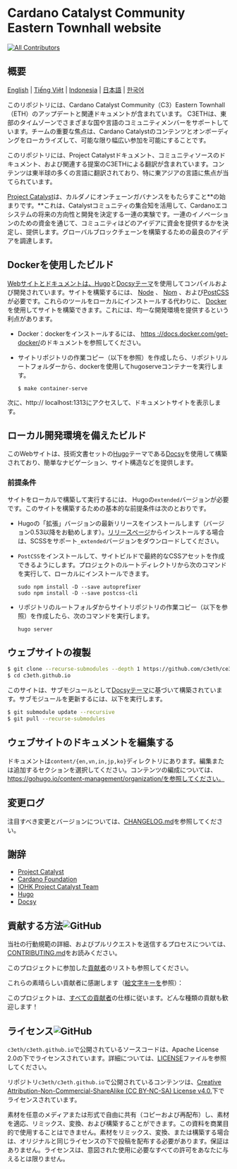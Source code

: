 # Cardano Catalyst Community Eastern Townhall website

<!-- ALL-CONTRIBUTORS-BADGE:START - Do not remove or modify this section -->
[![All Contributors](https://img.shields.io/badge/all_contributors-1-orange.svg?style=flat-square)](#contributors-)
<!-- ALL-CONTRIBUTORS-BADGE:END -->

## 概要

[English](/README/en/README.md) | [Tiếng Việt](/README/vi/README.md) | [Indonesia](/README/id/README.md) | [日本語](/README/ja/README.md) | [한국어](/README/ko/README.md)

このリポジトリには、Cardano Catalyst Community（C3）Eastern Townhall（ETH）のアップデートと関連ドキュメントが含まれています。 C3ETHは、東部のタイムゾーンでさまざまな国や言語のコミュニティメンバーをサポートしています。チームの重要な焦点は、Cardano Catalystのコンテンツとオンボーディングをローカライズして、可能な限り幅広い参加を可能にすることです。

このリポジトリには、Project Catalystドキュメント、コミュニティソースのドキュメント、および関連する提案のC3ETHによる翻訳が含まれています。コンテンツは東半球の多くの言語に翻訳されており、特に東アジアの言語に焦点が当てられています。

[Project Catalyst](https://cardano.ideascale.com/)は、カルダノにオンチェーンガバナンスをもたらすこと**の始まりです。**これは、Catalystコミュニティの集合知を活用して、Cardanoエコシステムの将来の方向性と開発を決定する一連の実験です。一連のイノベーションのための資金を通じて、コミュニティはどのアイデアに資金を提供するかを決定し、提供します。グローバルブロックチェーンを構築するための最良のアイデアを調達します。

## Dockerを使用したビルド

[Webサイトとドキュメントは、Hugo](https://gohugo.io/)と[Docsyテーマ](https://www.docsy.dev/)を使用してコンパイルおよび開発されています。サイトを構築するには、 [Node](https://nodejs.org/en/) 、 [Npm](https://www.npmjs.com/) 、および[PostCSS](https://postcss.org/)が必要です。これらのツールをローカルにインストールする代わりに、 [Docker](https://docs.docker.com/get-started/overview/)を使用してサイトを構築できます。これには、均一な開発環境を提供するという利点があります。

- Docker：dockerをインストールするには、 [https ://docs.docker.com/get-docker/](https://docs.docker.com/get-docker/)のドキュメントを参照してください。

- サイトリポジトリの作業コピー（以下を参照）を作成したら、リポジトリルートフォルダーから、dockerを使用してhugoserveコンテナーを実行します。

    ```
    $ make container-serve
    ```

次に、http:// localhost:1313にアクセスして、ドキュメントサイトを表示します。

## ローカル開発環境を備えたビルド

このWebサイトは、技術文書セットの[Hugo](https://www.docsy.dev/)テーマである[Docsy](https://gohugo.io/)を使用して構築されており、簡単なナビゲーション、サイト構造などを提供します。

### 前提条件

サイトをローカルで構築して実行するには、 <a>Hugoの</a><code>extended</code>バージョンが必要です。このサイトを構築するための基本的な前提条件は次のとおりです。

- Hugoの「拡張」バージョンの最新リリースをインストールします（バージョン0.53以降をお勧めします）。[リリースページ](https://github.com/gohugoio/hugo/releases)からインストールする場合は、SCSSをサポート`_extended`バージョンをダウンロードしてください。

- `PostCSS`をインストールして、サイトビルドで最終的なCSSアセットを作成できるようにします。プロジェクトのルートディレクトリから次のコマンドを実行して、ローカルにインストールできます。

    ```
    sudo npm install -D --save autoprefixer
    sudo npm install -D --save postcss-cli
    ```

- リポジトリのルートフォルダからサイトリポジトリの作業コピー（以下を参照）を作成したら、次のコマンドを実行します。

    ```
    hugo server
    ```

## ウェブサイトの複製

```bash
$ git clone --recurse-submodules --depth 1 https://github.com/c3eth/ce3th.github.io
$ cd c3eth.github.io
```

このサイトは、サブモジュールとして[Docsyテーマ](https://www.docsy.dev/)に基づいて構築されています。サブモジュールを更新するには、以下を実行します。

```bash
$ git submodule update --recursive
$ git pull --recurse-submodules
```

## ウェブサイトのドキュメントを編集する

ドキュメントは`content/{en,vn,in,jp,ko}`ディレクトリにあります。編集または追加するセクションを選択してください。コンテンツの編成については、https://gohugo.io/content-management/organization/を参照してください。

## 変更ログ

注目すべき変更とバージョンについては、[CHANGELOG.md](CHANGELOG.md)を参照してください。

## 謝辞

- [Project Catalyst](https://cardano.ideascale.com/)
- [Cardano Foundation](https://cardanofoundation.org/)
- [IOHK Project Catalyst Team](https://iohk.io/)
- [Hugo](https://gohugo.io/)
- [Docsy](https://www.docsy.dev/)

## 貢献する方法![GitHub](https://img.shields.io/github/contributors/c3eth/c3eth.github.io)

当社の行動規範の詳細、およびプルリクエストを送信するプロセスについては、 [CONTRIBUTING.md](/README/ja/CONTRIBUTING.md)をお読みください。

このプロジェクトに参加した[貢献者](https://github.com/c3eth/c3eth.github.io/graphs/contributors)のリストも参照してください。

これらの素晴らしい貢献者に感謝します（[絵文字キーを](https://allcontributors.org/docs/en/emoji-key)参照）：

<!-- ALL-CONTRIBUTORS-LIST:START - Do not remove or modify this section -->

<!-- ALL-CONTRIBUTORS-LIST:END -->

このプロジェクトは、[すべての貢献者](https://github.com/all-contributors/all-contributors)の仕様に従います。どんな種類の貢献も歓迎します！

## ライセンス![GitHub](https://img.shields.io/github/license/c3eth/c3eth.github.io)

`c3eth/c3eth.github.io`で公開されているソースコードは、Apache License 2.0の下でライセンスされています。詳細については、[LICENSE](https://github.com/c3eth/c3eth.github.io/main/LICENSE.md)ファイルを参照してください。

リポジトリ`c3eth/c3eth.github.io`で公開されているコンテンツは、[Creative Attribution-Non-Commercial-ShareAlike (CC BY-NC-SA) License v4.0.](https://creativecommons.org/licenses/by-nc-sa/4.0/)下でライセンスされています。

素材を任意のメディアまたは形式で自由に共有（コピーおよび再配布）し、素材を適応、リミックス、変換、および構築することができます。この資料を商業目的で使用することはできません。素材をリミックス、変換、または構築する場合は、オリジナルと同じライセンスの下で投稿を配布する必要があります。保証はありません。ライセンスは、意図された使用に必要なすべての許可をあなたに与えるとは限りません。
